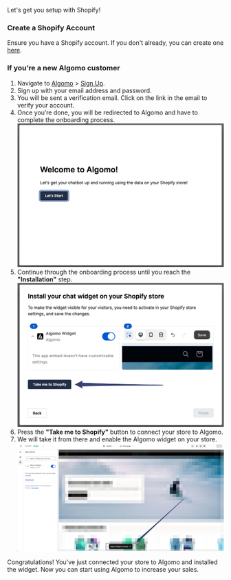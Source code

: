 Let's get you setup with Shopify!

### Create a Shopify Account

Ensure you have a Shopify account. If you don't already, you can create one [here](https://www.shopify.com/).

### If you’re a new Algomo customer

1. Navigate to [Algomo](https://app.algomo.com/) > [Sign Up](https://app.algomo.com/signup).
2. Sign up with your email address and password.
3. You will be sent a verification email. Click on the link in the email to verify your account.
4. Once you’re done, you will be redirected to Algomo and have to complete the onboarding process.
   ![onboarding](./images/onboarding.png)
5. Continue through the onboarding process until you reach the **"Installation"** step.
   ![onboarding](./images/open_shopify.png)
6. Press the **"Take me to Shopify"** button to connect your store to Algomo.
7. We will take it from there and enable the Algomo widget on your store.
   ![shopify_store](./images/shopify_storefront.png)

Congratulations! You've just connected your store to Algomo and installed the widget. Now you can start using Algomo to increase your sales.
